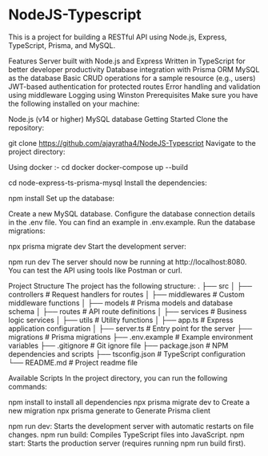 # NodeJS-Typescript
This is a project for building a RESTful API using Node.js, Express, TypeScript, Prisma, and MySQL.

Features
Server built with Node.js and Express
Written in TypeScript for better developer productivity
Database integration with Prisma ORM
MySQL as the database
Basic CRUD operations for a sample resource (e.g., users)
JWT-based authentication for protected routes
Error handling and validation using middleware
Logging using Winston
Prerequisites
Make sure you have the following installed on your machine:

Node.js (v14 or higher)
MySQL database
Getting Started
Clone the repository:

git clone https://github.com/ajayratha4/NodeJS-Typescript
Navigate to the project directory:

Using docker :-
    cd docker
    docker-compose up --build

cd node-express-ts-prisma-mysql
Install the dependencies:

npm install
Set up the database:

Create a new MySQL database.
Configure the database connection details in the .env file. You can find an example in .env.example.
Run the database migrations:

npx prisma migrate dev
Start the development server:

npm run dev
The server should now be running at http://localhost:8080. You can test the API using tools like Postman or curl.

Project Structure
The project has the following structure:
.
├── src
│   ├── controllers      # Request handlers for routes
│   ├── middlewares      # Custom middleware functions
│   ├── models           # Prisma models and database schema
│   ├── routes           # API route definitions
│   ├── services         # Business logic services
│   ├── utils            # Utility functions
│   ├── app.ts           # Express application configuration
│   ├── server.ts        # Entry point for the server
├── migrations           # Prisma migrations
├── .env.example         # Example environment variables
├── .gitignore           # Git ignore file
├── package.json         # NPM dependencies and scripts
├── tsconfig.json        # TypeScript configuration
└── README.md            # Project readme file

Available Scripts
In the project directory, you can run the following commands:

npm install to install all dependencies
npx prisma migrate dev to Create a new migration
npx prisma generate to Generate Prisma client

npm run dev: Starts the development server with automatic restarts on file changes.
npm run build: Compiles TypeScript files into JavaScript.
npm start: Starts the production server (requires running npm run build first).

